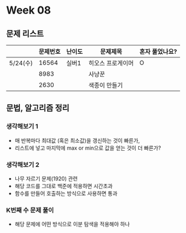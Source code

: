 # Week 08

## 문제 리스트

|                |문제번호|난이도|문제제목|혼자 풀었나요?|
|----------------|-------|------|-------|-------------|
|5/24(수)|16564|실버1|히오스 프로게이머|O|
||8983||사냥꾼||
||2630||색종이 만들기||

## 문법, 알고리즘 정리
### 생각해보기 1
- 매 반복마다 최대값 (혹은 최소값)을 갱신하는 것이 빠른가,
- 리스트에 넣고 마지막에 max or min으로 값을 얻는 것이 더 빠른가?

### 생각해보기 2
- 나무 자르기 문제(1920) 관련
- 해당 코드를 그대로 백준에 적용하면 시간초과
- 함수를 만들어 호출하는 방식으로 사용하면 통과

### K번째 수 문제 풀이
- 해당 문제에 어떤 방식으로 이분 탐색을 적용해야 하나